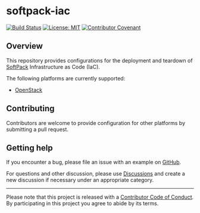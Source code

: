 # softpack-iac

[![Build Status](https://github.com/wtsi-hgi/softpack-iac/actions/workflows/dev.yml/badge.svg)](https://github.com/wtsi-hgi/softpack-iac/actions/workflows/dev.yml)
[![License: MIT](https://img.shields.io/badge/License-MIT-yellow.svg)](https://opensource.org/licenses/MIT)
[![Contributor Covenant](https://img.shields.io/badge/Contributor%20Covenant-2.1-4baaaa.svg)](code_of_conduct.md)

## Overview

This repository provides configurations for the deployment and teardown of 
[SoftPack](https://wtsi-hgi.github.io/softpack-docs/) Infrastructure as Code 
(IaC).

The following platforms are currently supported:

- [OpenStack](https://github.com/wtsi-hgi/softpack-iac/tree/main/openstack)

## Contributing

Contributors are welcome to provide configuration for other platforms by 
submitting a pull request.


## Getting help

If you encounter a bug, please file an issue with an example on 
[GitHub](https://github.com/wtsi-hgi/softpack-iac/issues).

For questions and other discussion, please use 
[Discussions](https://github.com/wtsi-hgi/softpack-iac/discussions) and create 
a new discussion if necessary under an appropriate category.

------------------------------------------------------------------------

Please note that this project is released with a [Contributor Code of
Conduct](https://www.contributor-covenant.org/version/2/1/code_of_conduct/). 
By participating in this project you agree to abide by its terms.